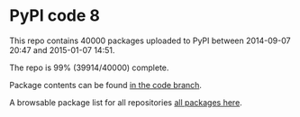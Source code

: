 # PyPI code 8

This repo contains 40000 packages uploaded to PyPI between 
2014-09-07 20:47 and 2015-01-07 14:51.

The repo is 99% (39914/40000) complete.

Package contents can be found [in the code branch](https://github.com/pypi-data/pypi-mirror-8/tree/code/packages).

A browsable package list for all repositories [all packages here](https://pypi-data.github.io/website/repositories/pypi-mirror-8).


